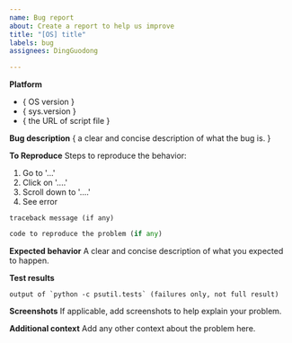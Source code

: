 ```yaml
---
name: Bug report
about: Create a report to help us improve
title: "[OS] title"
labels: bug
assignees: DingGuodong

---
```


**Platform**
* { OS version }
* { sys.version }
* { the URL of script file }

**Bug description**
{ a clear and concise description of what the bug is. }


**To Reproduce**
Steps to reproduce the behavior:
1. Go to '...'
2. Click on '....'
3. Scroll down to '....'
4. See error

```
traceback message (if any)
```

```python
code to reproduce the problem (if any)
```

**Expected behavior**
A clear and concise description of what you expected to happen.


**Test results**
```
output of `python -c psutil.tests` (failures only, not full result)
```

**Screenshots**
If applicable, add screenshots to help explain your problem.


**Additional context**
Add any other context about the problem here.

